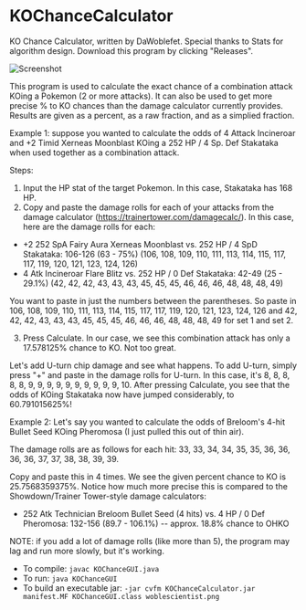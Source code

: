 # KOChanceCalculator
KO Chance Calculator, written by DaWoblefet. Special thanks to Stats for algorithm design. Download this program by clicking "Releases".

![Screenshot](https://i.imgur.com/A4XECQL.png)

This program is used to calculate the exact chance of a combination attack KOing a Pokemon (2 or more attacks). It can also be used to get more precise % to KO chances than the damage calculator currently provides. Results are given as a percent, as a raw fraction, and as a simplied fraction.


Example 1: suppose you wanted to calculate the odds of 4 Attack Incineroar and +2 Timid Xerneas Moonblast KOing a 252 HP / 4 Sp. Def Stakataka when used together as a combination attack.

Steps:
1) Input the HP stat of the target Pokemon. In this case, Stakataka has 168 HP.
2) Copy and paste the damage rolls for each of your attacks from the damage calculator (https://trainertower.com/damagecalc/). In this case, here are the damage rolls for each:

- +2 252 SpA Fairy Aura Xerneas Moonblast vs. 252 HP / 4 SpD Stakataka: 106-126 (63 - 75%)
(106, 108, 109, 110, 111, 113, 114, 115, 117, 117, 119, 120, 121, 123, 124, 126)
- 4 Atk Incineroar Flare Blitz vs. 252 HP / 0 Def Stakataka: 42-49 (25 - 29.1%)
(42, 42, 42, 43, 43, 43, 45, 45, 45, 46, 46, 46, 48, 48, 48, 49)

You want to paste in just the numbers between the parentheses. So paste in 106, 108, 109, 110, 111, 113, 114, 115, 117, 117, 119, 120, 121, 123, 124, 126 and 42, 42, 42, 43, 43, 43, 45, 45, 45, 46, 46, 46, 48, 48, 48, 49 for set 1 and set 2.

3) Press Calculate. In our case, we see this combination attack has only a 17.578125% chance to KO. Not too great.

Let's add U-turn chip damage and see what happens. To add U-turn, simply press "+" and paste in the damage rolls for U-turn. In this case, it's 8, 8, 8, 8, 8, 9, 9, 9, 9, 9, 9, 9, 9, 9, 9, 10. After pressing Calculate, you see that the odds of KOing Stakataka now have jumped considerably, to 60.791015625%!


Example 2: Let's say you wanted to calculate the odds of Breloom's 4-hit Bullet Seed KOing Pheromosa (I just pulled this out of thin air).

The damage rolls are as follows for each hit: 33, 33, 34, 34, 35, 35, 36, 36, 36, 36, 37, 37, 38, 38, 39, 39.

Copy and paste this in 4 times. We see the given percent chance to KO is 25.7568359375%. Notice how much more precise this is compared to the Showdown/Trainer Tower-style damage calculators:
- 252 Atk Technician Breloom Bullet Seed (4 hits) vs. 4 HP / 0 Def Pheromosa: 132-156 (89.7 - 106.1%) -- approx. 18.8% chance to OHKO

NOTE: if you add a lot of damage rolls (like more than 5), the program may lag and run more slowly, but it's working.

- To compile: `javac KOChanceGUI.java`
- To run: `java KOChanceGUI`
- To build an executable jar: `-jar cvfm KOChanceCalculator.jar manifest.MF KOChanceGUI.class woblescientist.png`
